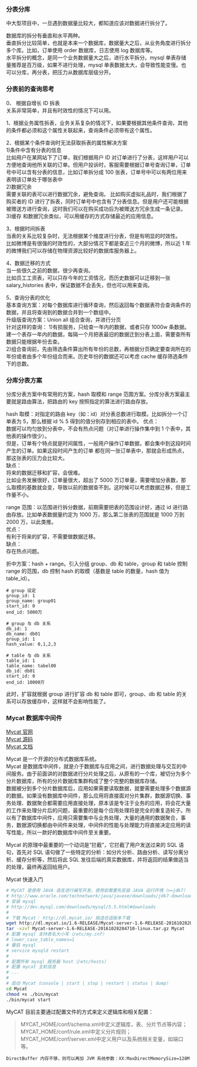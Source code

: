 
### 分表分库
中大型项目中，一旦遇到数据量比较大，都知道应该对数据进行拆分了。  

数据库的拆分有垂直和水平两种。  
垂直拆分比较简单，也就是本来一个数据库，数据量大之后，从业务角度进行拆分多个库。比如，订单使用 order 数据库，日志使用 log 数据库等。  
水平拆分的概念，是同一个业务数据量大之后，进行水平拆分。mysql 单表存储量推荐是百万级，如果不进行处理，mysql 单表数据太大，会导致性能变慢。也可以分库，再分表，把压力从数据库层级分开。  

### 分表前的查询思考
0、 根据自增长 ID 拆表  
关系非常简单，并且有时效性的情况下可以用。

1、根据业务属性拆表，业务关系复杂的情况下，如果要根据其他条件查询，其他的条件都必须和这个属性关联起来，查询条件必须带有这个属性。  

2、根据某个条件查询时无法获取拆表的属性解决方案  
1)条件中含有分表的信息  
比如用户在某网站下了订单，我们根据用户 ID 对订单进行了分表，这样用户可以方便地查询他所关联的订单。但用户投诉时，客服需要根据订单号查询订单，订单号中可以含有分表的信息，比如订单拆分成 100 张表，订单号中可以有两位用来表明该订单处于哪张表中   
2)数据冗余  
需要关联的表可以进行数据冗余，避免查询。 
比如购买虚拟礼品时，我们根据了购买者的 ID 进行了拆表，同时订单号中也含有了分表信息。但是用户还可能根据被赠送方进行查询，这时我们可以在购买成功后为被赠送方冗余生成一条记录。  
3)缓存
和数据冗余类似，可以用缓存的方式存储最近的应用信息。  

3、根据时间拆表  
当表的关系比较复杂时，无法根据某个维度进行分表，但是有明显的时效性。  
比如微博是有很强的时效性的，大部分情况下都是查近三个月的微博，所以近 1 年的微博我们可以存储在物理资源比较好的数据库服务器上。  

4、数据迁移的方式  
当一些很久之前的数据，很少再查询。  
比如员工工资表，可以只存今年的工资情况，而历史数据可以迁移到一张 salary_histories 表中，保证数据不会丢失，但也可以用来查询。  

5、查询分表的优化  
基本查询方案：对每个数据库进行循环查询，然后返回每个数据表符合查询条件的数据，并且将查询到的数据合并到一个数组中。  
升级版查询方案：Union all 组合查询，并进行分页  
针对这样的查询：
1)有损服务，只给查一年内的数据，或者只存 1000w 条数据。建一个表存一年内的数据，每隔一个月把表最旧的数据迁到分表上面，需要查所有数据只能根据年份去查。  
2)组合查询前，先由筛选条件算出所有年份的总数，再根据分页确定要查询所在的年份或者由多个年份组合而来。历史年份的数据还可以考虑 cache 缓存筛选条件下的总数。

### 分库分表方案
分库分表方案中有常用的方案，hash 取模和 range 范围方案。分库分表方案最主要就是路由算法，把路由的 key 按照指定的算法进行路由存放。  

hash 取模：对指定的路由 key（如：id）对分表总数进行取模。比如拆分一个订单表为 5，那么根据 id % 5 得到的值分别存到相应的表中。
优点：  
数据可以均匀放到分表中，不会有热点问题（对订单进行操作集中到 1 个表中，其他表的操作很少）。  
但是，订单有个特点就是时间属性，一般用户操作订单数据，都会集中到这段时间产生的订单。如果这段时间产生的订单 都在同一张订单表中，那就会形成热点，那这张表的压力会比较大。  
缺点：  
将来的数据迁移和扩容，会很难。  
比如业务发展很好，订单量很大，超出了 5000 万订单量，需要增加分表数，那么取模的基数就会变，导致以前的数据查不到。这时候可以考虑数据迁移，但是工作量不小。  

range 范围：以范围进行拆分数据，前期需要把表的范围设计好，通过 id 进行路由存放。比如单表数据量约定为 1000 万，那么第二张表的范围就是 1000 万到 2000 万，以此类推。  
优点：  
有利于将来的扩容，不需要做数据迁移。  
缺点：  
存在热点问题。  

折中方案：hash + range。引入分组 group、db 和 table，group 和 table 控制 range 的范围，db 控制 hash 的取模（基数是 table 的数量，hash 值为 table_id）。  
```
# group 设定
group_id: 1
group_name: group01
start_id: 0
end_id: 5000万

# group 与 db 关系
db_id: 1
db_name: db01
group_id: 1
hash_value: 0,1,2,3

# table 与 db 关系
table_id: 1
table_name: tabel00
db_id: db01
start_id: 0
end_id: 10000万
```
此时，扩容就根据 group 进行扩容 db 和 table 即可，group、db 和 table 的关系可以存放缓存中，这样就不会影响性能了。  

### Mycat 数据库中间件
[Mycat 官网](http://www.mycat.io/)  
[Mycat 源码](https://github.com/MyCATApache/Mycat-Server)    
[Mycat 文档](https://github.com/MyCATApache/Mycat-doc)  

Mycat 是一个开源的分布式数据库系统。  
Mycat 是数据库中间件，就是介于数据库与应用之间，进行数据处理与交互的中间服务。由于前面讲的对数据进行分片处理之后，从原有的一个库，被切分为多个分片数据库，所有的分片数据库集群构成了整个完整的数据库存储。  
数据被分到多个分片数据库后，应用如果需要读取数据，就要需要处理多个数据源的数据。如果没有数据库中间件，那么应用将直接面对分片集群，数据源切换、事务处理、数据聚合都需要应用直接处理，原本该是专注于业务的应用，将会花大量的工作来处理分片后的问题，最重要的是每个应用处理将是完全的重复造轮子。所以有了数据库中间件，应用只需要集中与业务处理，大量的通用的数据聚合，事务，数据源切换都由中间件来处理，中间件的性能与处理能力将直接决定应用的读写性能，所以一款好的数据库中间件至关重要。  

Mycat 的原理中最重要的一个动词是“拦截”，它拦截了用户发送过来的 SQL 语句，首先对 SQL 语句做了一些特定的分析：如分片分析、路由分析、读写分离分析、缓存分析等，然后将此 SQL 发往后端的真实数据库，并将返回的结果做适当的处理，最终再返回给用户。  

Mycat 快速入门
```bash
# MyCAT 是使用 JAVA 语言进行编写开发，使用前需要先安装 JAVA 运行环境（>=jdk7）
# http://www.oracle.com/technetwork/java/javase/downloads/jdk7-downloads-1880260.html  
# 安装 mysql
# http://dev.mysql.com/downloads/mysql/5.5.html#downloads
# 
# 下载 Mycat： http://dl.mycat.io/ 挑选合适版本下载
wget http://dl.mycat.io/1.6-RELEASE/Mycat-server-1.6-RELEASE-20161028204710-linux.tar.gz
tar -xzvf Mycat-server-1.6-RELEASE-20161028204710-linux.tar.gz Mycat
# 配置 mysql 支持表名大小写（/etc/my.cnf）
# lower_case_table_names=1
# 重启 mysql
# service mysqld restart
# 
# 配置所有 mysql 服务器 host（/etc/hosts）
# 配置 mycat 主机信息
# ...
# 
# 启动 Mycat（console | start | stop | restart | status | dump）
cd Mycat
chmod +x ./bin/mycat
./bin/mycat start
```
MyCAT 目前主要通过配置文件的方式来定义逻辑库和相关配置：  
> MYCAT_HOME/conf/schema.xml中定义逻辑库，表、分片节点等内容；  
> MYCAT_HOME/conf/rule.xml中定义分片规则；  
> MYCAT_HOME/conf/server.xml中定义用户以及系统相关变量，如端口等。  

`DirectBuffer 内存不够，则可以再加 JVM 系统参数：XX:MaxDirectMemorySize=128M`  
